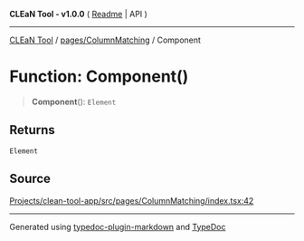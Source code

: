 **CLEaN Tool - v1.0.0** ( [Readme](../../../README.md) \| API )

***

[CLEaN Tool](../../../modules.md) / [pages/ColumnMatching](../README.md) / Component

# Function: Component()

> **Component**(): `Element`

## Returns

`Element`

## Source

[Projects/clean-tool-app/src/pages/ColumnMatching/index.tsx:42](https://github.com/yuckyh/clean-tool-app/)

***

Generated using [typedoc-plugin-markdown](https://www.npmjs.com/package/typedoc-plugin-markdown) and [TypeDoc](https://typedoc.org/)
